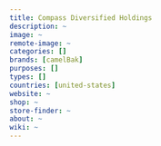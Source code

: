 ```yaml
---
title: Compass Diversified Holdings
description: ~
image: ~
remote-image: ~
categories: []
brands: [camelBak]
purposes: []
types: []
countries: [united-states]
website: ~
shop: ~
store-finder: ~
about: ~
wiki: ~
---
```

